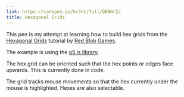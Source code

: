 ```yaml
---
link: https://codepen.io/br3nt/full/QBBNrZ/
title: Hexagonal Grids
---
```


This pen is my attempt at learning how to build hex grids from the [Hexagonal Grids](https://www.redblobgames.com/grids/hexagons/) tutorial by [Red Blob Games](https://www.redblobgames.com).

The example is using the [p5.js library](https://p5js.org/).

The hex grid can be oriented such that the hex points or edges face upwards.  This is currently done in code.

The grid tracks mouse movements so that the hex currently under the mouse is highlighted.
Hexes are also selectable.
